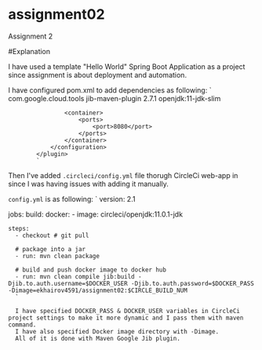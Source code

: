 # assignment02
Assignment 2

#Explanation

I have used a template "Hello World" Spring Boot Application as a project since assignment is about deployment and automation.

I have configured pom.xml to add dependencies as following:
`
<plugin>
				<groupId>com.google.cloud.tools</groupId>
				<artifactId>jib-maven-plugin</artifactId>
				<version>2.7.1</version>
				<configuration>
					<from>
						<image>openjdk:11-jdk-slim</image>
					</from>
					
					<container>
						<ports>
							<port>8080</port>
						</ports>
					</container>
				</configuration>
			</plugin>
			`
      
      
Then I've added `.circleci/config.yml` file thorugh CircleCi web-app in since I was having issues with adding it manually.

`config.yml` is as following:
`
version: 2.1

jobs:
  build:
    docker:
      - image: circleci/openjdk:11.0.1-jdk

    steps:
      - checkout # git pull

      # package into a jar
      - run: mvn clean package

      # build and push docker image to docker hub
      - run: mvn clean compile jib:build -Djib.to.auth.username=$DOCKER_USER -Djib.to.auth.password=$DOCKER_PASS -Dimage=ekhairov4591/assignment02:$CIRCLE_BUILD_NUM
      `
      
      I have specified DOCKER_PASS & DOCKER_USER variables in CircleCi project settings to make it more dynamic and I pass them with maven command.
      I have also specified Docker image directory with -Dimage. 
      All of it is done with Maven Google Jib plugin.
